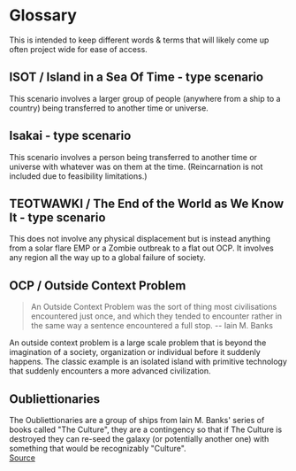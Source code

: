 # Glossary
This is intended to keep different words & terms that will likely come up often project wide for ease of access.

## ISOT / Island in a Sea Of Time - type scenario
This scenario involves a larger group of people (anywhere from a ship to a country) being transferred to another time or universe.

## Isakai - type scenario
This scenario involves a person being transferred to another time or universe with whatever was on them at the time. (Reincarnation is not included due to feasibility limitations.)

## TEOTWAWKI / The End of the World as We Know It - type scenario
This does not involve any physical displacement but is instead anything from a solar flare EMP or a Zombie outbreak to a flat out OCP. It involves any region all the way up to a global failure of society.   

## OCP / Outside Context Problem
> An Outside Context Problem was the sort of thing most civilisations encountered just once, and which they tended to encounter rather in the same way a sentence encountered a full stop. -- Iain M. Banks

An outside context problem is a large scale problem that is beyond the imagination of a society, organization or individual before it suddenly happens. The classic example is an isolated island with primitive technology that suddenly encounters a more advanced civilization.

## Oubliettionaries
The Oubliettionaries are a group of ships from Iain M. Banks' series of books called "The Culture", they are a contingency so that if The Culture is destroyed they can re-seed the galaxy (or potentially another one) with something that would be recognizably "Culture".  
[Source](https://theculture.fandom.com/wiki/Oubliettionaries)